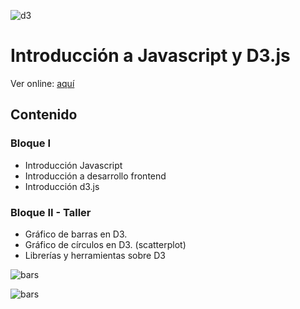 
![d3](https://www.pubnub.com/wp-content/uploads/2014/01/D3.js-Logo.png)

# Introducción a Javascript y D3.js

Ver online: [aquí](https://visualizacion-uc.github.io/introduccion-js-d3/)

## Contenido 

### Bloque I

* Introducción Javascript
* Introducción a desarrollo frontend
* Introducción d3.js

### Bloque II - Taller

* Gráfico de barras en D3.
* Gráfico de círculos en D3. (scatterplot) 
* Librerías y herramientas sobre D3

![bars](http://palamago.github.io/intro-js-d3/bloque-II/bar-svg.gif)

![bars](http://palamago.github.io/intro-js-d3/bloque-II/scatterplot8.gif)
